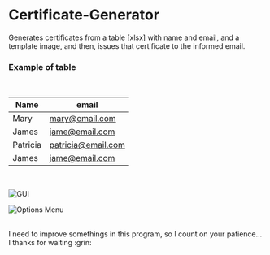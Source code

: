 # Certificate-Generator
Generates certificates from a table [xlsx] with name and email, and a template image, and then, issues that certificate to the informed email.
<br/>
### Example of table
<br/>


| Name | email  |
|  --- | --- |
| Mary  | mary@email.com  |
| James | jame@email.com  |
| Patricia  | patricia@email.com  |
| James | jame@email.com|

<br/>  

![GUI](https://user-images.githubusercontent.com/42324712/99007594-46fcfc80-2523-11eb-8fbe-1efc5675831f.png)  

![Options Menu](https://user-images.githubusercontent.com/42324712/99007654-64ca6180-2523-11eb-9d43-60d7a9c890ca.png)


<br/>
I need to improve somethings in this program, so I count on your patience... I thanks for waiting :grin:
